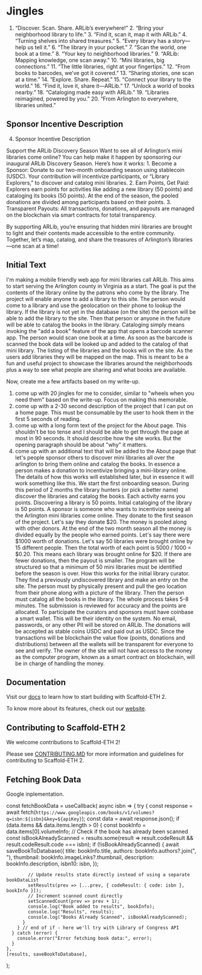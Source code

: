 # Jingles

1. “Discover. Scan. Share. ARLib’s everywhere!” 2. “Bring your neighborhood library to life.” 3. “Find it, scan it, map it with ARLib.” 4. “Turning shelves into shared treasures.” 5. “Every library has a story—help us tell it.” 6. “The library in your pocket.” 7. “Scan the world, one book at a time.” 8. “Your key to neighborhood libraries.” 9. “ARLib: Mapping knowledge, one scan away.” 10. “Mini libraries, big connections.” 11. “The little libraries, right at your fingertips.” 12. “From books to barcodes, we’ve got it covered.” 13. “Sharing stories, one scan at a time.” 14. “Explore. Share. Repeat.” 15. “Connect your library to the world.” 16. “Find it, love it, share it—ARLib.” 17. “Unlock a world of books nearby.” 18. “Cataloging made easy with ARLib.” 19. “Libraries reimagined, powered by you.” 20. “From Arlington to everywhere, libraries united.”

## Sponsor Incentive Description

4. Sponsor Incentive Description

Support the ARLib Discovery Season
Want to see all of Arlington’s mini libraries come online? You can help make it happen by sponsoring our inaugural ARLib Discovery Season. Here’s how it works: 1. Become a Sponsor: Donate to our two-month onboarding season using stablecoin (USDC). Your contribution will incentivize participants, or “Library Explorers,” to discover and catalog mini libraries. 2. Earn Points, Get Paid: Explorers earn points for activities like adding a new library (50 points) and cataloging its books (50 points). At the end of the season, the pooled donations are divided among participants based on their points. 3. Transparent Payouts: All transactions, donations, and payouts are managed on the blockchain via smart contracts for total transparency.

By supporting ARLib, you’re ensuring that hidden mini libraries are brought to light and their contents made accessible to the entire community. Together, let’s map, catalog, and share the treasures of Arlington’s libraries—one scan at a time!

## Initial Text

I'm making a mobile friendly web app for mini libraries call ARLib. This aims to start serving the Arlington county in Virginia as a start. The goal is put the contents of the library online by the patrons who come by the library. The project will enable anyone to add a library to this site. The person would come to a library and use the geolocation on their phone to lookup the library. If the library is not yet in the database (on the site) the person will be able to add the library to the site. Then that person or anyone in the future will be able to catalog the books in the library. Cataloging simply means invoking the "add a book" feature of the app that opens a barcode scanner app. The person would scan one book at a time. As soon as the barcode is scanned the book data will be looked up and added to the catalog of that mini library. The listing of the libraries and the books will on the site. As the users add libraries they will be mapped on the map. This is meant to be a fun and useful project to showcase the libraries around the neighborhoods plus a way to see what people are sharing and what books are available.

Now, create me a few artifacts based on my write-up.

1. come up with 20 jingles for me to consider, similar to "wheels when you need them" based on the write-up. Focus on making this memorable.
2. come up with a 2-30 second description of the project that I can put on a home page. This must be consumable by the user to hook them in the first 5 seconds of reading.
3. come up with a long form text of the project for the About page. This shouldn't be too tense and I should be able to get through the page at most in 90 seconds. It should describe how the site works. But the opening paragraph should be about "why" it matters.
4. come up with an additional text that will be added to the About page that let's people sponsor others to discover mini libraries all over the arlington to bring them online and catalog the books. In essence a person makes a donation to incentivize bringing a mini-library online. The details of how this works will established later, but in essence it will work something like this. We start the first onboarding season. During this period of 2 months the library hunters (or pick a better name) discover the libraries and catalog the books. Each activity earns you points. Discovering a library is 50 points. Initial cataloging of the library is 50 points. A sponsor is someone who wants to incentivize seeing all the Arlington mini libraries come online. They donate to the first season of the project. Let's say they donate $20. The money is pooled along with other donors. At the end of the two month season all the money is divided equally by the people who earned points. Let's say there were $1000 worth of donations. Let's say 50 libraries were brought online by 15 different people. Then the total worth of each point is 5000 / 1000 = $0.20. This means each library was brought online for $20. If there are fewer donations, then the payout is smaller. The program will be structured so that a minimum of 50 mini libraries must be identified before the season is over. How this works for the initial library curator. They find a previously undiscovered library and make an entry on the site. The person must by physically present and pull the geo location from their phone along with a picture of the library. Then the person must catalog all the books in the library. The whole process takes 5-8 minutes. The submission is reviewed for accuracy and the points are allocated. To participate the curators and sponsors must have coinbase a smart wallet. This will be their identity on the system. No email, passwords, or any other PII will be stored on ARLib. The donations will be accepted as stable coins USDC and paid out as USDC. Since the transactions will be blockchain the value flow (points, donations and distributions) between all the wallets will be transparent for everyone to see and verify. The owner of the site will not have access to the money as the computer program, known as a smart contract on blockchain, will be in charge of handling the money.

## Documentation

Visit our [docs](https://docs.scaffoldeth.io) to learn how to start building with Scaffold-ETH 2.

To know more about its features, check out our [website](https://scaffoldeth.io).

## Contributing to Scaffold-ETH 2

We welcome contributions to Scaffold-ETH 2!

Please see [CONTRIBUTING.MD](https://github.com/scaffold-eth/scaffold-eth-2/blob/main/CONTRIBUTING.md) for more information and guidelines for contributing to Scaffold-ETH 2.

## Fetching Book Data

Google inplementation.

const fetchBookData = useCallback(
async isbn => {
try {
const response = await fetch(`https://www.googleapis.com/books/v1/volumes?q=isbn:${isbn}&key=${apiKey}`);
const data = await response.json();
if (data.items && data.items.length > 0) {
const bookInfo = data.items[0].volumeInfo;
// Check if the book has already been scanned
const isBookAlreadyScanned = results.some(result => result.codeResult && result.codeResult.code === isbn);
if (!isBookAlreadyScanned) {
await saveBookToDatabase({
title: bookInfo.title,
authors: bookInfo.authors?.join(", "),
thumbnail: bookInfo.imageLinks?.thumbnail,
description: bookInfo.description,
isbn10: isbn,
});

            // Update results state directly instead of using a separate bookDataList
            setResults(prev => [...prev, { codeResult: { code: isbn }, bookInfo }]);
            // Increment scanned count directly
            setScannedCount(prev => prev + 1);
            console.log("Book added to results", bookInfo);
            console.log("Results", results);
            console.log("Books Already Scanned", isBookAlreadyScanned);
          }
        } // end of if - here we'll try with Library of Congress API
      } catch (error) {
        console.error("Error fetching book data:", error);
      }
    },
    [results, saveBookToDatabase],

);

